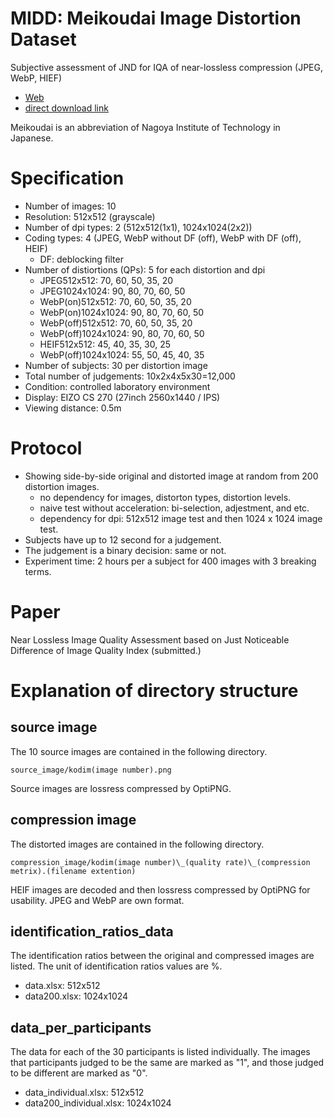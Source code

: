 # MIDD: Meikoudai Image Distortion Dataset
Subjective assessment of JND for IQA of near-lossless compression (JPEG, WebP, HIEF)

* [Web](https://norishigefukushima.github.io/iqanearlossless/)
* [direct download link](./MIDD.zip)

Meikoudai is an abbreviation of Nagoya Institute of Technology in Japanese.

# Specification
* Number of images: 10
* Resolution: 512x512 (grayscale)
* Number of dpi types: 2 (512x512(1x1), 1024x1024(2x2))
* Coding types: 4 (JPEG, WebP without DF (off), WebP with DF (off), HEIF)
	* DF: deblocking filter
* Number of distiortions (QPs): 5 for each distortion and dpi
	* JPEG512x512: 70, 60, 50, 35, 20
	* JPEG1024x1024: 90, 80, 70, 60, 50
	* WebP(on)512x512: 70, 60, 50, 35, 20
	* WebP(on)1024x1024: 90, 80, 70, 60, 50
	* WebP(off)512x512: 70, 60, 50, 35, 20
	* WebP(off)1024x1024: 90, 80, 70, 60, 50
	* HEIF512x512: 45, 40, 35, 30, 25
	* WebP(off)1024x1024: 55, 50, 45, 40, 35
* Number of subjects: 30 per distortion image
* Total number of judgements: 10x2x4x5x30=12,000
* Condition: controlled laboratory environment
* Display: EIZO CS 270 (27inch  2560x1440 / IPS)
* Viewing distance: 0.5m

# Protocol
* Showing side-by-side original and distorted image at random from 200 distortion images.
	* no dependency for images, distorton types, distortion levels.
	* naive test without acceleration: bi-selection, adjestment, and etc.
	* dependency for dpi: 512x512 image test and then 1024 x 1024 image test.
* Subjects have up to 12 second for a judgement.
* The judgement is a binary decision: same or not.
* Experiment time: 2 hours per a subject for 400 images with 3 breaking terms.

# Paper
Near Lossless Image Quality Assessment based on Just Noticeable Difference of Image Quality Index (submitted.)

# Explanation of directory structure
## source image
The 10 source images are contained in the following directory.
```
source_image/kodim(image number).png
```
Source images are lossress compressed by OptiPNG.

## compression image
The distorted images are contained in the following directory.
```
compression_image/kodim(image number)\_(quality rate)\_(compression metrix).(filename extention)
```

HEIF images are decoded and then lossress compressed by OptiPNG for usability.
JPEG and WebP are own format.

## identification\_ratios\_data
The identification ratios between the original and compressed images are listed.
The unit of identification ratios values are %.

* data.xlsx: 512x512
* data200.xlsx: 1024x1024

## data\_per\_participants
The data for each of the 30 participants is listed individually.
The images that participants judged to be the same are marked as "1", and those judged to be different are marked as "0".

* data\_individual.xlsx: 512x512
* data200\_individual.xlsx: 1024x1024
